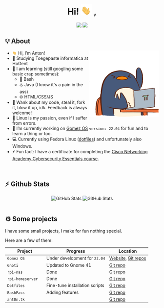 <div align="center">
   <h1>
      Hi! <img width="35" src="./assets/waving-hand.gif"> ,
   </h1>
   <a href="https://github.com/AntonVanAssche"><img width="15%" src="https://img.shields.io/badge/Github-2E3440?style=for-the-badge&logo=github&logoColor=white"></a>
   <a href="https://gitlab.com/AntonVanAssche"><img width="15%" src="https://img.shields.io/badge/Gitlab-2E3440?style=for-the-badge&logo=gitlab&logoColor=white"></a>
   <br>
   <!-- <img src="https://api.ghprofile.me/view?username=AntonVanAssche&color=2E3440&label=views"/> -->
</div>

## 💡 About

<img align="right"  width="230em" src="./assets/penguin.gif"/>

- <img width="15" src="./assets/waving-hand.gif"/> Hi, I’m Anton!
- 🏫 Studying Toegepaste informatica at HoGent
- 🧠 I am learning (still googling some basic crap sometimes):
   -  🐚 Bash
   -  ♨️ Java (I know it's a pain in the ass)
   -  🌐 HTML/CSS/JS
- 👯 Wank about my code, steal it, fork it, blow it up, idk. Feedback is always welcome!
- 🐧 Linux is my passion, even if I suffer from errors.
- 👷 I’m currently working on [Gomez OS](https://gomezos.tk) `version: 22.04` for fun and to learn a thing or too.
- 💻 Currently using Fedora Linux ([dotfiles](https://github.com/AntonVanAssche/dotfiles)) and unfortunately also Windows.
- ⚡  Fun fact: I have a certificate for completing the [Cisco Networking Academy Cybersecurity Essentials course](https://www.credly.com/badges/9ee8cf32-505d-474f-8210-285248b698d0/public_url).

<br>

## ⚡ Github Stats

<div align="center">
   <img height="165em" alt="GitHub Stats" src="https://github-readme-stats.vercel.app/api?username=AntonVanAssche&count_private=true&show_icons=true&layout=compact&hide_border=true&theme=nord"/>
   <img height="165em" alt="GitHub Stats" src="https://github-readme-stats.vercel.app/api/top-langs/?username=AntonVanAssche&show_icons=true&layout=compact&hide_border=true&theme=nord"/>
</div>

<br>

## ⚙️ Some projects

I have some small projects, I make for fun nothing special.

Here are a few of them:

Project                     | Progress                       | Location                                                               |
----------------------------|--------------------------------|------------------------------------------------------------------------|
`Gomez OS `                   | Under development for `22.04`  | [Website](https:/gomezos.tk), [Git repos](https://gitlab.com/gomez-os) |
`Gnoti`                       | Updated to Gnome 41            | [Git repo](https://github.com/AntonVanAssche/gnoti)                          |
`rpi-nas `                    | Done                           | [Git repo](https://github.com/AntonVanAssche/rpi-nas)                        |
`rpi-homeserver  `            | Done                           | [Git repo](https://github.com/AntonVanAssche/rpi-homeserver)                 |
`Dotfiles `                   | Fine-tune installation scripts | [Git repo](https://github.com/AntonVanAssche/dotfiles)                       |
`BashPass `                   | Adding features                | [Git repo](https://github.com/AntonVanAssche/bashpass)                       |
`ant0n.tk `                   |                                | [Git repo](https://github.com/AntonVanAssche/ant0n.tk)                       |
